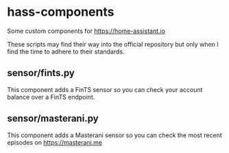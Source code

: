 # hass-components
Some custom components for https://home-assistant.io

These scripts may find their way into the official repository but only when I find the time to adhere to their standards.

## sensor/fints.py
This component adds a FinTS sensor so you can check your account balance over a FinTS endpoint.

## sensor/masterani.py
This component adds a Masterani sensor so you can check the most recent episodes on https://masterani.me
